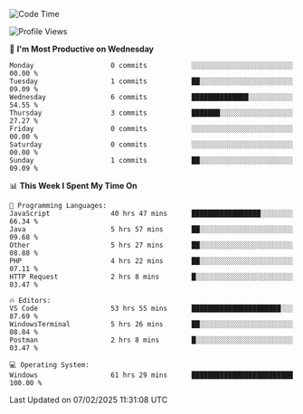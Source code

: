 <!--START_SECTION:waka-->
![Code Time](http://img.shields.io/badge/Code%20Time-4%2C041%20hrs%2010%20mins-blue)

![Profile Views](http://img.shields.io/badge/Profile%20Views-0-blue)

📅 **I'm Most Productive on Wednesday** 

```text
Monday                   0 commits           ░░░░░░░░░░░░░░░░░░░░░░░░░   00.00 % 
Tuesday                  1 commits           ██░░░░░░░░░░░░░░░░░░░░░░░   09.09 % 
Wednesday                6 commits           ██████████████░░░░░░░░░░░   54.55 % 
Thursday                 3 commits           ███████░░░░░░░░░░░░░░░░░░   27.27 % 
Friday                   0 commits           ░░░░░░░░░░░░░░░░░░░░░░░░░   00.00 % 
Saturday                 0 commits           ░░░░░░░░░░░░░░░░░░░░░░░░░   00.00 % 
Sunday                   1 commits           ██░░░░░░░░░░░░░░░░░░░░░░░   09.09 % 
```


📊 **This Week I Spent My Time On** 

```text
💬 Programming Languages: 
JavaScript               40 hrs 47 mins      █████████████████░░░░░░░░   66.34 % 
Java                     5 hrs 57 mins       ██░░░░░░░░░░░░░░░░░░░░░░░   09.68 % 
Other                    5 hrs 27 mins       ██░░░░░░░░░░░░░░░░░░░░░░░   08.88 % 
PHP                      4 hrs 22 mins       ██░░░░░░░░░░░░░░░░░░░░░░░   07.11 % 
HTTP Request             2 hrs 8 mins        █░░░░░░░░░░░░░░░░░░░░░░░░   03.47 % 

🔥 Editors: 
VS Code                  53 hrs 55 mins      ██████████████████████░░░   87.69 % 
WindowsTerminal          5 hrs 26 mins       ██░░░░░░░░░░░░░░░░░░░░░░░   08.84 % 
Postman                  2 hrs 8 mins        █░░░░░░░░░░░░░░░░░░░░░░░░   03.47 % 

💻 Operating System: 
Windows                  61 hrs 29 mins      █████████████████████████   100.00 % 
```


 Last Updated on 07/02/2025 11:31:08 UTC
<!--END_SECTION:waka-->
